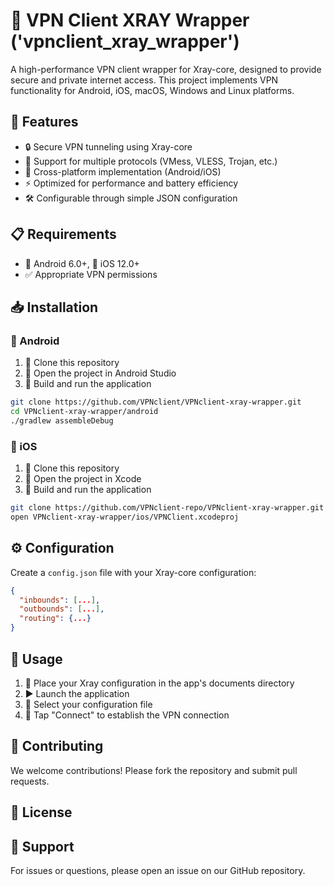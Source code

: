 # 🚀 VPN Client XRAY Wrapper ('vpnclient_xray_wrapper')

A high-performance VPN client wrapper for Xray-core, designed to provide secure and private internet access. This project implements VPN functionality for Android, iOS, macOS, Windows and Linux platforms.

## 🌟 Features
- 🔒 Secure VPN tunneling using Xray-core  
- 🔄 Support for multiple protocols (VMess, VLESS, Trojan, etc.)  
- 📱 Cross-platform implementation (Android/iOS)  
- ⚡ Optimized for performance and battery efficiency  
- 🛠️ Configurable through simple JSON configuration  

## 📋 Requirements
- 🤖 Android 6.0+, 🍎 iOS 12.0+  
- ✅ Appropriate VPN permissions  

## 📥 Installation

### 🤖 Android
1. 📂 Clone this repository  
2. 🚀 Open the project in Android Studio  
3. 🔨 Build and run the application  

```bash
git clone https://github.com/VPNclient/VPNclient-xray-wrapper.git
cd VPNclient-xray-wrapper/android
./gradlew assembleDebug
```

### 🍎 iOS
1. 📂 Clone this repository  
2. 🚀 Open the project in Xcode  
3. 🔨 Build and run the application  

```bash
git clone https://github.com/VPNclient-repo/VPNclient-xray-wrapper.git
open VPNclient-xray-wrapper/ios/VPNClient.xcodeproj
```

## ⚙️ Configuration
Create a `config.json` file with your Xray-core configuration:

```json
{
  "inbounds": [...],
  "outbounds": [...],
  "routing": {...}
}
```

## 🚀 Usage
1. 📁 Place your Xray configuration in the app's documents directory  
2. ▶️ Launch the application  
3. 📑 Select your configuration file  
4. 🔗 Tap "Connect" to establish the VPN connection  


## 🤝 Contributing
We welcome contributions! Please fork the repository and submit pull requests.

## 📜 License


## 💬 Support
For issues or questions, please open an issue on our GitHub repository.
